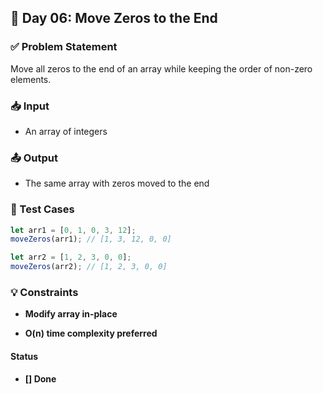 ## 📅 Day 06: Move Zeros to the End

### ✅ Problem Statement
Move all zeros to the end of an array while keeping the order of non-zero elements.

### 📥 Input
- An array of integers

### 📤 Output
- The same array with zeros moved to the end

### 🧪 Test Cases

```js
let arr1 = [0, 1, 0, 3, 12];
moveZeros(arr1); // [1, 3, 12, 0, 0]

let arr2 = [1, 2, 3, 0, 0];
moveZeros(arr2); // [1, 2, 3, 0, 0]
```

### 💡 Constraints

- **Modify array in-place**

- **O(n) time complexity preferred**

#### Status

- **[] Done**
